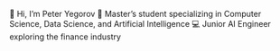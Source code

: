 👋 Hi, I’m Peter Yegorov
🌱 Master’s student specializing in Computer Science, Data Science, and Artificial Intelligence
💻 Junior AI Engineer exploring the finance industry

<!---
PeterYegorov/PeterYegorov is a ✨ special ✨ repository because its `README.md` (this file) appears on your GitHub profile.
You can click the Preview link to take a look at your changes.
--->

